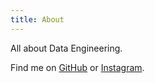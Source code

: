 ```yaml
---
title: About
---
```

All about Data Engineering.

Find me on [GitHub](https://github.com/learn-dataengineering) or [Instagram](https://www.instagram.com/learn-dataengineering/).
